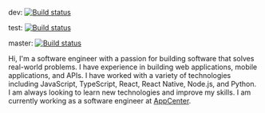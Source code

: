 dev: [![Build status](https://build.appcenter.ms/v0.1/apps/9f2418e7-0149-45fa-a563-5ae674d08c70/branches/dev/badge)](https://appcenter.ms)

test: [![Build status](https://build.appcenter.ms/v0.1/apps/9f2418e7-0149-45fa-a563-5ae674d08c70/branches/test/badge)](https://appcenter.ms)

master: [![Build status](https://build.appcenter.ms/v0.1/apps/9f2418e7-0149-45fa-a563-5ae674d08c70/branches/master/badge)](https://appcenter.ms)


Hi, I'm a software engineer with a passion for building software that solves real-world problems. I have experience in building web applications, mobile applications, and APIs. I have worked with a variety of technologies including JavaScript, TypeScript, React, React Native, Node.js, and Python. I am always looking to learn new technologies and improve my skills. I am currently working as a software engineer at [AppCenter](https://appcenter.ms).